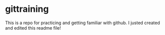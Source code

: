 # gittraining
This is a repo for practicing and getting familiar with github.
I justed created and edited this readme file!
